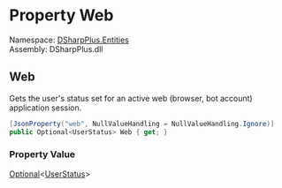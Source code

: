 # Property Web

Namespace: [DSharpPlus.Entities](DSharpPlus.Entities.md)  
Assembly: DSharpPlus.dll

## <a id="DSharpPlus_Entities_DiscordClientStatus_Web"></a>Web

Gets the user's status set for an active web (browser, bot account) application session.

```csharp
[JsonProperty("web", NullValueHandling = NullValueHandling.Ignore)]
public Optional<UserStatus> Web { get; }
```

### Property Value

[Optional](DSharpPlus.Entities.Optional\-1.md)<[UserStatus](DSharpPlus.Entities.UserStatus.md)\>

